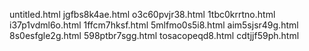 untitled.html
jgfbs8k4ae.html
o3c60pvjr38.html
1tbc0krrtno.html
i37p1vdml6o.html
1ffcm7hksf.html
5mlfmo0s5i8.html
aim5sjsr49g.html
8s0esfgle2g.html
598ptbr7sgg.html
tosacopeqd8.html
cdtjjf59ph.html